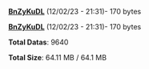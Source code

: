 [**BnZyKuDL**](/data/BnZyKuDL.txt) (12/02/23 - 21:31)- 170 bytes

[**BnZyKuDL**](/data/BnZyKuDL.txt) (12/02/23 - 21:31)- 170 bytes

**Total Datas**: 9640

**Total Size**: 64.11 MB / 64.1 MB